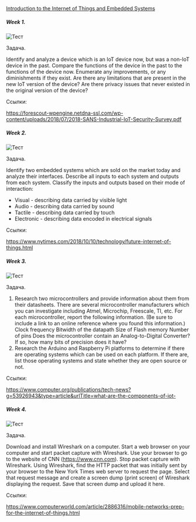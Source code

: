 [Introduction to the Internet of Things and Embedded Systems](https://telegra.ph/Introduction-to-the-Internet-of-Things-and-Embedded-Systems-spojlery-07-10)

##### Week 1.

![Тест](https://telegra.ph/file/a136d518b93069f6d7175.png)

Задача. 

Identify and analyze a device which is an IoT device now, but was a non-IoT device in the past. Compare the functions of the device in the past to the functions of the device now. Enumerate any improvements, or any diminishments if they exist. Are there any limitations that are present in the new IoT version of the device? Are there privacy issues that never existed in the original version of the device?

Ссылки:

https://forescout-wpengine.netdna-ssl.com/wp-content/uploads/2018/07/2018-SANS-Industrial-IoT-Security-Survey.pdf

##### Week 2.

![Тест](https://telegra.ph/file/4d7fd63dd782723a1a4a0.png)

Задача.

Identify two embedded systems which are sold on the market today and analyze their interfaces.
Describe all inputs to each system and outputs from each system.
Classify the inputs and outputs based on their mode of interaction:
- Visual - describing data carried by visible light
- Audio - describing data carried by sound
- Tactile - describing data carried by touch
- Electronic - describing data encoded in electrical signals

Ссылки:

https://www.nytimes.com/2018/10/10/technology/future-internet-of-things.html

##### Week 3.

![Тест](https://telegra.ph/file/b23345f2df0d2fb1978ab.png)

Задача.

1. Research two microcontrollers and provide information about them from their datasheets. There are several microcontroller manufacturers which you can investigate including Atmel, Microchip, Freescale, TI, etc. For each microcontroller, report the following information. (Be sure to include a link to an online reference where you found this information.) 
Clock frequency
Bitwidth of the datapath
Size of Flash memory
Number of pins
Does the microcontroller contain an Analog-to-Digital Converter? If so, how many bits of precision does it have?
2. Research the Arduino and Raspberry Pi platforms to determine if there are operating systems which can be used on each platform. If there are, list those operating systems and state whether they are open source or not. 

Ссылки:

https://www.computer.org/publications/tech-news?g=53926943&type=article&urlTitle=what-are-the-components-of-iot-

##### Week 4.

![Тест](https://telegra.ph/file/0026f3c3d1765b10cdbf1.png)

Задача.

Download and install Wireshark on a computer. Start a web browser on your computer and start packet capture with Wireshark. Use your browser to go to the website of CNN (https://www.cnn.com). Stop packet capture with Wireshark. Using Wireshark, find the HTTP packet that was initially sent by your browser to the New York Times web server to request the page. Select that request message and create a screen dump (print screen) of Wireshark displaying the request. Save that screen dump and upload it here.

Ссылки:

https://www.computerworld.com/article/2886316/mobile-networks-prep-for-the-internet-of-things.html
